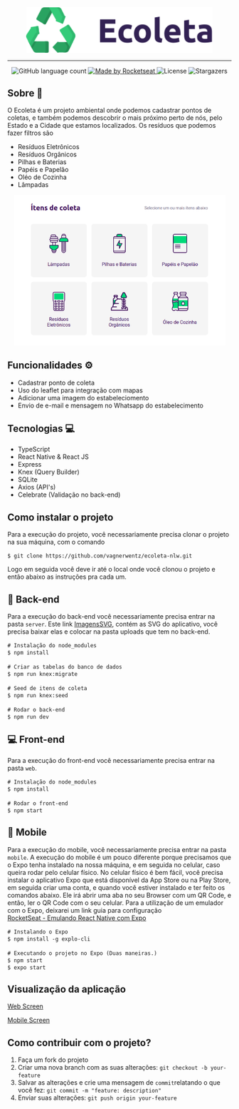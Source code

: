 <div align=center>
  <img src="https://github.com/vagnerwentz/ecoleta-nlw/blob/master/web/src/assets/logo.svg" width=420 alt="Ecoleta" />
</div>

----

<p align="center">
  <img alt="GitHub language count" src="https://img.shields.io/github/languages/count/vagnerwentz/bootcamp-10-desafio-final?color=%34CB79">

  <a href="https://github.com/vagnerwentz">
    <img alt="Made by Rocketseat" src="https://img.shields.io/badge/made%20by-Vagner Wentz-%34CB79">
  </a>

  <img alt="License" src="https://img.shields.io/badge/license-MIT-%34CB79">

  <img alt="Stargazers" src="https://img.shields.io/github/stars/vagnerwentz/bootcamp-10-desafio-final?style=social">
</p>


## Sobre :satellite:
O Ecoleta é um projeto ambiental onde podemos cadastrar pontos de coletas, e também podemos descobrir o mais próximo
perto de nós, pelo Estado e a Cidade que estamos localizados. Os resíduos que podemos fazer filtros são

* Resíduos Eletrônicos
* Resíduos Orgânicos
* Pilhas e Baterias
* Papéis e Papelão
* Oléo de Cozinha
* Lâmpadas

<div align=center>
  <img src="https://github.com/vagnerwentz/ecoleta-nlw/blob/master/.github/items.png" alt="Items" width=475/>
</div>

## Funcionalidades :gear:
* Cadastrar ponto de coleta
* Uso do leaflet para integração com mapas
* Adicionar uma imagem do estabeleciomento
* Envio de e-mail e mensagem no Whatsapp do estabelecimento

## Tecnologias :computer:
* TypeScript
* React Native & React JS
* Express
* Knex (Query Builder)
* SQLite
* Axios (API's)
* Celebrate (Validação no back-end)

## Como instalar o projeto
Para a execução do projeto, você necessariamente precisa clonar o projeto na sua máquina, com o comando
```
$ git clone https://github.com/vagnerwentz/ecoleta-nlw.git
```
Logo em seguida você deve ir até o local onde você clonou o projeto e então abaixo as instruções pra cada um.

## :wrench: Back-end
Para a execução do back-end você necessariamente precisa entrar na pasta `server`.
Este link [ImagensSVG](https://gofile.io/d/zhFv6T), contém as SVG do aplicativo, você precisa baixar elas e colocar
na pasta uploads que tem no back-end.
```
# Instalação do node_modules
$ npm install

# Criar as tabelas do banco de dados
$ npm run knex:migrate

# Seed de itens de coleta
$ npm run knex:seed

# Rodar o back-end
$ npm run dev
```

## :computer: Front-end
Para a execução do front-end você necessariamente precisa entrar na pasta `web`.
```
# Instalação do node_modules
$ npm install

# Rodar o front-end
$ npm start
```

## :iphone: Mobile
Para a execução do mobile, você necessariamente precisa entrar na pasta `mobile`. A execução do mobile é um pouco diferente
porque precisamos que o Expo tenha instalado na nossa máquina, e em seguida no celular, caso queira rodar pelo celular físico.
No celular físico é bem fácil, você precisa instalar o aplicativo Expo que está disponível da App Store ou na Play Store, em seguida
criar uma conta, e quando você estiver instalado e ter feito os comandos abaixo. Ele irá abrir uma aba no seu Browser com um QR Code,
e então, ler o QR Code com o seu celular.
Para a utilização de um emulador com o Expo, deixarei um link guia para configuração </br>
[RocketSeat - Emulando React Native com Expo](https://www.youtube.com/watch?v=eSjFDWYkdxM&vl=en)

```
# Instalando o Expo
$ npm install -g explo-cli

# Executando o projeto no Expo (Duas maneiras.)
$ npm start
$ expo start
```
## Visualização da aplicação
[Web Screen](https://www.youtube.com/watch?v=2Qeve4oMyGc)

[Mobile Screen](https://www.youtube.com/watch?v=JcGc2KP3Nbk)

## Como contribuir com o projeto?
1. Faça um fork do projeto
2. Criar uma nova branch com as suas alterações: `git checkout -b your-feature`
3. Salvar as alterações e crie uma mensagem de `commit`relatando o que você fez: `git commit -m "feature: description"`
4. Enviar suas alterações: `git push origin your-feature`
